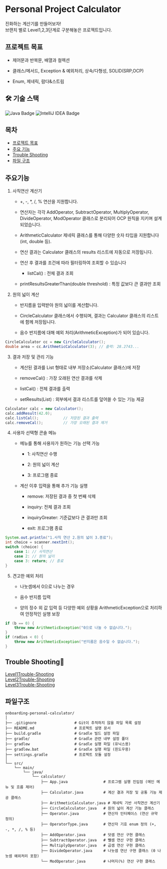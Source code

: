 #  Personal Project Calculator 
진화하는 계산기를 만들어보자! </br>
브랜치 별로 Level1,2,3단계로 구분해놓은 프로젝트입니다.

## 프로젝트 목표

- 제어문과 반복문, 배열과 컬렉션

- 클래스/메서드, Exception & 예외처리, 상속/다형성, SOLID(SRP,OCP)

- Enum, 제네릭, 람다&스트림

## 🛠 기술 스택

<p align="left">
  <img src="https://img.shields.io/badge/Java-17-007396?style=for-the-badge&logo=openjdk&logoColor=white" alt="Java Badge"/>
  <img src="https://img.shields.io/badge/IntelliJ_IDEA-000000?style=for-the-badge&logo=intellijidea&logoColor=white" alt="IntelliJ IDEA Badge"/>
  
</p>



## 목차
- [프로젝트 목표](#프로젝트-목표)
- [주요 기능](#주요기능)
- [Trouble Shooting](#trouble-shooting)
- [파일 구조](#파일구조)

## 주요기능
1. 사칙연산 계산기</br>

    - +, -, *, /, % 연산을 지원합니다.

    - 연산자는 각각 AddOperator, SubtractOperator, MultiplyOperator, DivideOperator, ModOperator 클래스로 분리되어 OCP 원칙을 지키며 설계되었습니다.

    - ArithmeticCalculator<T extends Number> 제네릭 클래스를 통해 다양한 숫자 타입을 지원합니다 (int, double 등).

    - 연산 결과는 Calculator 클래스의 results 리스트에 자동으로 저장됩니다.

    - 연산 후 결과를 조건에 따라 필터링하여 조회할 수 있습니다</br>
      - listCal() : 전체 결과 조회</br>

    - printResultsGreaterThan(double threshold) : 특정 값보다 큰 결과만 조회

 2. 원의 넓이 계산</br>
    - 반지름을 입력받아 원의 넓이를 계산합니다.

    - CircleCalculator 클래스에서 수행되며, 결과는 Calculator 클래스의 리스트에 함께 저장됩니다.

    - 음수 반지름에 대해 예외 처리(ArithmeticException)가 되어 있습니다.

```java
CircleCalculator cc = new CircleCalculator();
double area = cc.ArithmeticCalculator(3); // 출력: 28.2743...
```

3. 결과 저장 및 관리 기능</br>
    - 계산된 결과를 List<Double> 형태로 내부 저장소(Calculator 클래스)에 저장

    - removeCal() : 가장 오래된 연산 결과를 삭제

    - listCal() : 전체 결과를 출력

    - setResults(List<Double>) : 외부에서 결과 리스트를 덮어쓸 수 있는 기능 제공

```java
Calculator calc = new Calculator();
calc.addResult(42.0);
calc.listCal();           // 저장된 결과 출력
calc.removeCal();         // 가장 오래된 결과 제거
```

4. 사용자 선택형 콘솔 메뉴</br>
    - 메뉴를 통해 사용자가 원하는 기능 선택 가능

        - 1: 사칙연산 수행

        - 2: 원의 넓이 계산

        - 3: 프로그램 종료


    - 계산 이후 입력을 통해 추가 기능 실행

      - remove: 저장된 결과 중 첫 번째 삭제
  
      - inquiry: 전체 결과 조회

      - inquiryGreater: 기준값보다 큰 결과만 조회

      - exit: 프로그램 종료

```java
System.out.println("1.사칙 연산 2.원의 넓이 3.종료");
int choice = scanner.nextInt();
switch (choice) {
    case 1: // 사칙연산
    case 2: // 원의 넓이
    case 3: return; // 종료
}
```

 5. 견고한 예외 처리</br>
    - 나눗셈에서 0으로 나누는 경우

    - 음수 반지름 입력

    - 양의 정수 외 값 입력 등 다양한 예외 상황을 ArithmeticException으로 처리하여 안정적인 실행 보장

```java
if (b == 0) {
    throw new ArithmeticException("0으로 나눌 수 없습니다.");
}
if (radius < 0) {
    throw new ArithmeticException("반지름은 음수일 수 없습니다.");
}

```




## Trouble Shooting👾
[Level1Trouble-Shooting](https://winwin0219.tistory.com/entry/Java-Level1Trouble-Shooting)   </br>
[Level2Trouble-Shooting](https://winwin0219.tistory.com/entry/Java-Level2Trouble-Shooting)   </br>
[Level3Trouble-Shooting](https://winwin0219.tistory.com/entry/Java-Level3Trouble-Shooting)   



## 파일구조
```
onboarding-personal-calculator/
│
├── .gitignore                 # Git이 추적하지 않을 파일 목록 설정
├── README.md                  # 프로젝트 설명 문서
├── build.gradle               # Gradle 빌드 설정 파일
├── gradle/                    # Gradle 관련 내부 설정 폴더
├── gradlew                    # Gradle 실행 파일 (유닉스용)
├── gradlew.bat                # Gradle 실행 파일 (윈도우용)
├── settings.gradle            # 프로젝트 모듈 설정
│
└── src/
    └── main/
        └── java/
            └── calculator/
                ├── App.java                # 프로그램 실행 진입점 (메인 메뉴 및 흐름 제어)
                ├── Calculator.java         # 계산 결과 저장 및 공통 기능 제공 클래스
                ├── ArithmeticCalculator.java # 제네릭 기반 사칙연산 계산기
                ├── CircleCalculator.java   # 원의 넓이 계산 기능 클래스
                ├── Operator.java           # 연산자 인터페이스 (연산 규약 정의)
                ├── OperatorType.java       # 연산자 기호 enum 정의 (+, -, *, /, % 등)
                ├── AddOperator.java        # 덧셈 연산 구현 클래스
                ├── SubtractOperator.java   # 뺄셈 연산 구현 클래스
                ├── MultiplyOperator.java   # 곱셈 연산 구현 클래스
                ├── DivideOperator.java     # 나눗셈 연산 구현 클래스 (0 나눗셈 예외처리 포함)
                └── ModOperator.java        # 나머지(%) 연산 구현 클래스

```
